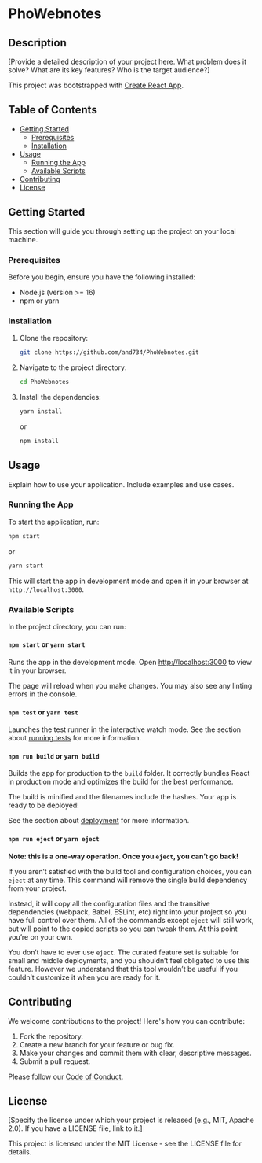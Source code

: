 # PhoWebnotes

## Description

[Provide a detailed description of your project here. What problem does it solve? What are its key features? Who is the target audience?]

This project was bootstrapped with [Create React App](https://github.com/facebook/create-react-app).

## Table of Contents

- [Getting Started](#getting-started)
  - [Prerequisites](#prerequisites)
  - [Installation](#installation)
- [Usage](#usage)
  - [Running the App](#running-the-app)
  - [Available Scripts](#available-scripts)
- [Contributing](#contributing)
- [License](#license)

## Getting Started

This section will guide you through setting up the project on your local machine.

### Prerequisites

Before you begin, ensure you have the following installed:

- Node.js (version >= 16)
- npm or yarn

### Installation

1.  Clone the repository:

    ```bash
    git clone https://github.com/and734/PhoWebnotes.git
    ```

2.  Navigate to the project directory:

    ```bash
    cd PhoWebnotes
    ```

3.  Install the dependencies:

    ```bash
    yarn install
    ```

    or

    ```bash
    npm install
    ```

## Usage

Explain how to use your application. Include examples and use cases.

### Running the App

To start the application, run:

```bash
npm start
```

or

```bash
yarn start
```

This will start the app in development mode and open it in your browser at `http://localhost:3000`.

### Available Scripts

In the project directory, you can run:

#### `npm start` or `yarn start`

Runs the app in the development mode.
Open [http://localhost:3000](http://localhost:3000) to view it in your browser.

The page will reload when you make changes.
You may also see any linting errors in the console.

#### `npm test` or `yarn test`

Launches the test runner in the interactive watch mode.
See the section about [running tests](https://facebook.github.io/create-react-app/docs/running-tests) for more information.

#### `npm run build` or `yarn build`

Builds the app for production to the `build` folder.
It correctly bundles React in production mode and optimizes the build for the best performance.

The build is minified and the filenames include the hashes.
Your app is ready to be deployed!

See the section about [deployment](https://facebook.github.io/create-react-app/docs/deployment) for more information.

#### `npm run eject` or `yarn eject`

**Note: this is a one-way operation. Once you `eject`, you can’t go back!**

If you aren’t satisfied with the build tool and configuration choices, you can `eject` at any time. This command will remove the single build dependency from your project.

Instead, it will copy all the configuration files and the transitive dependencies (webpack, Babel, ESLint, etc) right into your project so you have full control over them. All of the commands except `eject` will still work, but will point to the copied scripts so you can tweak them. At this point you’re on your own.

You don’t have to ever use `eject`. The curated feature set is suitable for small and middle deployments, and you shouldn’t feel obligated to use this feature. However we understand that this tool wouldn’t be useful if you couldn’t customize it when you are ready for it.

## Contributing

We welcome contributions to the project! Here's how you can contribute:

1.  Fork the repository.
2.  Create a new branch for your feature or bug fix.
3.  Make your changes and commit them with clear, descriptive messages.
4.  Submit a pull request.

Please follow our [Code of Conduct](CODE_OF_CONDUCT.md).

## License

[Specify the license under which your project is released (e.g., MIT, Apache 2.0). If you have a LICENSE file, link to it.]

This project is licensed under the MIT License - see the LICENSE file for details.

